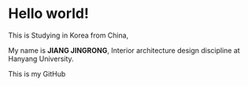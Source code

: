 # Hello world!

This is Studying in Korea from China,

My name is **JIANG JINGRONG**, Interior architecture design discipline at Hanyang University.

This is my GitHub
